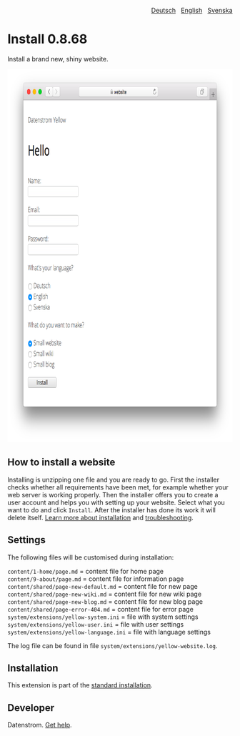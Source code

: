 <p align="right"><a href="README-de.md">Deutsch</a> &nbsp; <a href="README.md">English</a> &nbsp; <a href="README-sv.md">Svenska</a></p>

# Install 0.8.68

Install a brand new, shiny website.

<p align="center"><img src="install-screenshot.png?raw=true" width="795" height="836" alt="Screenshot"></p>

## How to install a website

Installing is unzipping one file and you are ready to go. First the installer checks whether all requirements have been met, for example whether your web server is working properly. Then the installer offers you to create a user account and helps you with setting up your website. Select what you want to do and click `Install`. After the installer has done its work it will delete itself. [Learn more about installation](https://datenstrom.se/yellow/help/how-to-get-started) and [troubleshooting](https://datenstrom.se/yellow/help/troubleshooting).

## Settings

The following files will be customised during installation:

`content/1-home/page.md` = content file for home page  
`content/9-about/page.md` = content file for information page  
`content/shared/page-new-default.md` = content file for new page  
`content/shared/page-new-wiki.md` = content file for new wiki page  
`content/shared/page-new-blog.md` = content file for new blog page  
`content/shared/page-error-404.md` = content file for error page  
`system/extensions/yellow-system.ini` = file with system settings  
`system/extensions/yellow-user.ini` = file with user settings  
`system/extensions/yellow-language.ini` = file with language settings  

The log file can be found in file `system/extensions/yellow-website.log`.

## Installation

This extension is part of the [standard installation](https://github.com/datenstrom/yellow).

## Developer

Datenstrom. [Get help](https://datenstrom.se/yellow/help/).
